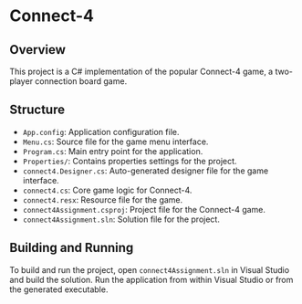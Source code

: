 # Connect-4

## Overview
This project is a C# implementation of the popular Connect-4 game, a two-player connection board game.

## Structure
- `App.config`: Application configuration file.
- `Menu.cs`: Source file for the game menu interface.
- `Program.cs`: Main entry point for the application.
- `Properties/`: Contains properties settings for the project.
- `connect4.Designer.cs`: Auto-generated designer file for the game interface.
- `connect4.cs`: Core game logic for Connect-4.
- `connect4.resx`: Resource file for the game.
- `connect4Assignment.csproj`: Project file for the Connect-4 game.
- `connect4Assignment.sln`: Solution file for the project.

## Building and Running
To build and run the project, open `connect4Assignment.sln` in Visual Studio and build the solution. Run the application from within Visual Studio or from the generated executable.
